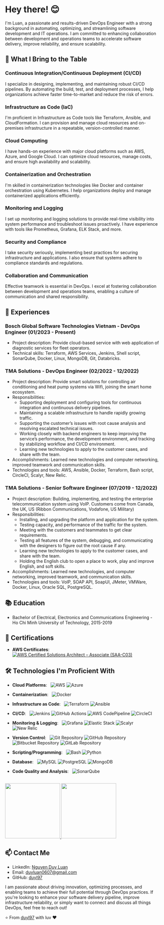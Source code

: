 # Hey there! 😊

I'm Luan, a passionate and results-driven DevOps Engineer with a strong background in automating, optimizing, and streamlining software development and IT operations. I am committed to enhancing collaboration between development and operations teams to accelerate software delivery, improve reliability, and ensure scalability.

## 🚀 What I Bring to the Table

### Continuous Integration/Continuous Deployment (CI/CD)

I specialize in designing, implementing, and maintaining robust CI/CD pipelines. By automating the build, test, and deployment processes, I help organizations achieve faster time-to-market and reduce the risk of errors.

### Infrastructure as Code (IaC)

I'm proficient in Infrastructure as Code tools like Terraform, Ansible, and CloudFormation. I can provision and manage cloud resources and on-premises infrastructure in a repeatable, version-controlled manner.

### Cloud Computing

I have hands-on experience with major cloud platforms such as AWS, Azure, and Google Cloud. I can optimize cloud resources, manage costs, and ensure high availability and scalability.

### Containerization and Orchestration

I'm skilled in containerization technologies like Docker and container orchestration using Kubernetes. I help organizations deploy and manage containerized applications efficiently.

### Monitoring and Logging

I set up monitoring and logging solutions to provide real-time visibility into system performance and troubleshoot issues proactively. I have experience with tools like Prometheus, Grafana, ELK Stack, and more.

### Security and Compliance

I take security seriously, implementing best practices for securing infrastructure and applications. I also ensure that systems adhere to compliance standards and regulations.

### Collaboration and Communication

Effective teamwork is essential in DevOps. I excel at fostering collaboration between development and operations teams, enabling a culture of communication and shared responsibility.

## 💼 Experiences

### Bosch Global Software Technologies Vietnam - DevOps Engineer (01/2023 - Present)

- Project description: Provide cloud-based service with web application of diagnostic services for fleet operators.​
- Technical skills: Terraform, AWS Services, Jenkins, Shell script, SonarQube, Docker, Linux, MongoDB, Git, Databricks.

### TMA Solutions - DevOps Engineer (02/2022 - 12/2022)

- Project description: Provide smart solutions for controlling air conditioning and heat pump systems via Wifi, joining the smart home ecosystem.
- Responsibilities:
  - Supporting deployment and configuring tools for continuous integration and continuous delivery pipelines.
  - Maintaining a scalable infrastructure to handle rapidly growing traffic.
  - Supporting the customer’s issues with root cause analysis and resolving escalated technical issues.
  - Working closely with backend engineers to keep improving the service’s performance, the development environment, and tracking by stabilizing workflow and CI/CD environment.
  - Learning new technologies to apply to the customer cases, and share with the team.
- Accomplishments: Learned new technologies and computer networking, improved teamwork and communication skills.
- Technologies and tools: AWS, Ansible, Docker, Terraform, Bash script, CircleCI, Scalyr, New Relic.


### TMA Solutions - Senior Software Engineer (07/2019 - 12/2022)

- Project description: Building, implementing, and testing the enterprise telecommunication system using VoIP. Customers come from Canada, the UK, US (Ribbon Communications, Vodafone, US Military)
- Responsibilities:
  - Installing, and upgrading the platform and application for the system.
  - Testing capacity, and performance of the traffic for the system.
  - Meeting with the customers and teammates to get clear requirements. 
  - Testing all features of the system, debugging, and communicating with the designers to figure out the root cause if any.
  - Learning new technologies to apply to the customer cases, and share with the team.
  - Holding the English club to open a place to work, play and improve English, and soft skills.
- Accomplishments: Learned new technologies, and computer networking, improved teamwork, and communication skills.
- Technologies and tools: VoIP, SOAP API, SoapUI, JMeter, VMWare, Docker, Linux, Oracle SQL, PostgreSQL.

## 📚 Education

- Bachelor of Electrical, Electronics and Communications Engineering - Ho Chi Minh University of Technology, 2015-2019

## 🌟 Certifications

- **AWS Certificates**: &nbsp;
[![AWS Certified Solutions Architect – Associate (SAA-C03)](https://img.shields.io/badge/AWS%20Certified%20Solutions%20Architect%20Associate-%20SAA%2D-C03-FF9900?style=flat&logo=amazon-aws)](https://www.credly.com/badges/a14821bd-ba01-4da2-8e3d-35718798034f/public_url)

## 🛠️ Technologies I'm Proficient With

- **Cloud Platforms**: &nbsp;
  ![AWS](https://img.shields.io/badge/AWS-Amazon%20Web%20Services-FF9900?style=flat&logo=amazon-aws)
  ![Azure](https://img.shields.io/badge/Azure-Microsoft%20Azure-0078D4?style=flat&logo=microsoft-azure)

- **Containerization**: &nbsp;
  ![Docker](https://img.shields.io/badge/Docker-Container%20Technology-2496ED?style=flat&logo=docker)

- **Infrastructure as Code**: &nbsp;
  ![Terraform](https://img.shields.io/badge/Terraform-Infrastructure%20as%20Code-623CE4?style=flat&logo=terraform)
  ![Ansible](https://img.shields.io/badge/Ansible-Automation%20Tool-EE0000?style=flat&logo=ansible)

- **CI/CD**: &nbsp;
  ![Jenkins](https://img.shields.io/badge/Jenkins-Continuous%20Integration-3498DB?style=flat&logo=jenkins)
  ![GitHub Actions](https://img.shields.io/badge/GitHub%20Actions-Workflow%20Automation-2088FF?style=flat&logo=github-actions)
    ![AWS CodePipeline](https://img.shields.io/badge/AWS%20CodePipeline-Continuous%20Delivery-FF9900?style=flat&logo=amazon-aws)
    ![CircleCI](https://img.shields.io/badge/CircleCI-Continuous%20Integration-343434?style=flat&logo=circleci)

- **Monitoring & Logging**: &nbsp;
  ![Grafana](https://img.shields.io/badge/Grafana-Monitoring%20and%20Analytics-F46800?style=flat&logo=grafana)
  ![Elastic Stack](https://img.shields.io/badge/Elastic%20Stack-Log%20Analysis%20and%20Visualization-005571?style=flat&logo=elasticsearch&logoColor=005571&logoWidth=30&logoSpacing=5&logo=logstash&logoColor=005571&logoWidth=30&logoSpacing=5&logo=kibana&logoColor=005571&logoWidth=30&logoSpacing=5&logo=beats&logoColor=005571&logoWidth=30&logoSpacing=5)
  ![Scalyr](https://img.shields.io/badge/Scalyr-Log%20Management%20and%20Monitoring-008BFF?style=flat&logo=scalyr)
  ![New Relic](https://img.shields.io/badge/New%20Relic-Application%20Performance%20Monitoring-00A300?style=flat&logo=new-relic)

- **Version Control**: &nbsp; ![Git Repository](https://img.shields.io/badge/Git-Repository-F05032?style=flat&logo=git)
![GitHub Repository](https://img.shields.io/badge/GitHub-Repository-181717?style=flat&logo=github)
![Bitbucket Repository](https://img.shields.io/badge/Bitbucket-Repository-0052CC?style=flat&logo=bitbucket)
![GitLab Repository](https://img.shields.io/badge/GitLab-Repository-FC6D26?style=flat&logo=gitlab)

- **Scripting/Programming**: &nbsp;
  ![Bash](https://img.shields.io/badge/Bash-Shell%20Scripting-4EAA25?style=flat&logo=gnu-bash)
  ![Python](https://img.shields.io/badge/Python-Programming%20Language-3776AB?style=flat&logo=python)

- **Database**: &nbsp;
  ![MySQL](https://img.shields.io/badge/MySQL-Database%20Management-4479A1?style=flat&logo=mysql)
  ![PostgreSQL](https://img.shields.io/badge/PostgreSQL-Database%20Management-336791?style=flat&logo=postgresql)
  ![MongoDB](https://img.shields.io/badge/MongoDB-NoSQL%20Database-47A248?style=flat&logo=mongodb)

- **Code Quality and Analysis**: &nbsp;
  ![SonarQube](https://img.shields.io/badge/SonarQube-Code%20Quality%20Assurance%20tool-4E9BCD?style=flat&logo=sonarqube)

<br/>

<a href="https://github.com/duyl97">
  <img height="180em" src="https://github-readme-stats.vercel.app/api?username=duyl97&theme=buefy&show_icons=true" />
  <img height="180em" src="https://github-readme-stats.vercel.app/api/top-langs/?username=duyl97&theme=buefy&layout=compact" />
</a>

<br/>

## 📫 Contact Me

- LinkedIn: [Nguyen Duy Luan](https://www.linkedin.com/in/duyluan97/)
- Email: duyluan0607@gmail.com
- GitHub: [duyl97](https://github.com/duyl97)

I am passionate about driving innovation, optimizing processes, and enabling teams to achieve their full potential through DevOps practices. If you're looking to enhance your software delivery pipeline, improve infrastructure reliability, or simply want to connect and discuss all things DevOps, feel free to reach out!

⭐️ From [duyl97](https://github.com/duyl97) with luv ❤
